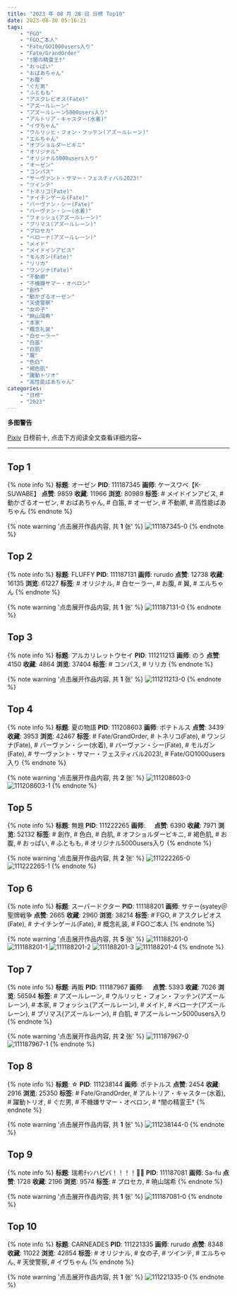 ```yaml
---
title: "2023 年 08 月 28 日 日榜 Top10"
date: 2023-08-30 05:16:21
tags:
    - "FGO"
    - "FGOご本人"
    - "Fate/GO1000users入り"
    - "Fate/GrandOrder"
    - "†闇の精霊王†"
    - "おっぱい"
    - "おばあちゃん"
    - "お腹"
    - "ぐだ男"
    - "ふともも"
    - "アスクレピオス(Fate)"
    - "アズールレーン"
    - "アズールレーン5000users入り"
    - "アルトリア・キャスター(水着)"
    - "イヴちゃん"
    - "ウルリッヒ・フォン・フッテン(アズールレーン)"
    - "エルちゃん"
    - "オフショルダービキニ"
    - "オリジナル"
    - "オリジナル5000users入り"
    - "オーゼン"
    - "コンパス"
    - "サーヴァント・サマー・フェスティバル2023!"
    - "ツインテ"
    - "トネリコ(Fate)"
    - "ナイチンゲール(Fate)"
    - "バーヴァン・シー(Fate)"
    - "バーヴァン・シー(水着)"
    - "フォッシュ(アズールレーン)"
    - "プリマス(アズールレーン)"
    - "プロセカ"
    - "ベローナ(アズールレーン)"
    - "メイド"
    - "メイドインアビス"
    - "モルガン(Fate)"
    - "リリカ"
    - "ワンジナ(Fate)"
    - "不動卿"
    - "不機嫌サマー・オベロン"
    - "創作"
    - "動かざるオーゼン"
    - "天使警察"
    - "女の子"
    - "暁山瑞希"
    - "本家"
    - "概念礼装"
    - "白セーラー"
    - "白笛"
    - "白肌"
    - "翼"
    - "色白"
    - "褐色肌"
    - "躍動トリオ"
    - "高性能ばあちゃん"
categories:
    - "日榜"
    - "2023"
---
```


<i class="fa fa-triangle-exclamation"></i>**多图警告**<i class="fa fa-triangle-exclamation"></i>

[Pixiv](https://www.pixiv.net/) 日榜前十, 点击下方阅读全文查看详细内容~

<!-- more -->

---

## Top 1

{% note info %}
**标题**: オーゼン
**PID**: 111187345 **画师**: ケースワベ【K-SUWABE】
**点赞**: 9859 **收藏**: 11966 **浏览**: 80989
**标签**: # メイドインアビス, # 動かざるオーゼン, # おばあちゃん, # 白笛, # オーゼン, # 不動卿, # 高性能ばあちゃん
{% endnote %}

{% note warning '点击展开作品内容, 共 **1** 张' %}
![111187345-0](https://i.pixiv.re/img-original/img/2023/08/27/00/01/56/111187345_p0.jpg)
{% endnote %}

## Top 2

{% note info %}
**标题**: FLUFFY
**PID**: 111187131 **画师**: rurudo
**点赞**: 12738 **收藏**: 16135 **浏览**: 61227
**标签**: # オリジナル, # 白セーラー, # お腹, # 翼, # エルちゃん
{% endnote %}

{% note warning '点击展开作品内容, 共 **1** 张' %}
![111187131-0](https://i.pixiv.re/img-original/img/2023/08/27/00/00/15/111187131_p0.jpg)
{% endnote %}

## Top 3

{% note info %}
**标题**: アルカリレットウセイ
**PID**: 111211213 **画师**: のう
**点赞**: 4150 **收藏**: 4864 **浏览**: 37404
**标签**: # コンパス, # リリカ
{% endnote %}

{% note warning '点击展开作品内容, 共 **1** 张' %}
![111211213-0](https://i.pixiv.re/img-original/img/2023/08/27/19/45/02/111211213_p0.jpg)
{% endnote %}

## Top 4

{% note info %}
**标题**: 夏の物語
**PID**: 111208603 **画师**: ポテトルス
**点赞**: 3439 **收藏**: 3953 **浏览**: 42467
**标签**: # Fate/GrandOrder, # トネリコ(Fate), # ワンジナ(Fate), # バーヴァン・シー(水着), # バーヴァン・シー(Fate), # モルガン(Fate), # サーヴァント・サマー・フェスティバル2023!, # Fate/GO1000users入り
{% endnote %}

{% note warning '点击展开作品内容, 共 **2** 张' %}
![111208603-0](https://i.pixiv.re/img-original/img/2023/08/27/18/19/48/111208603_p0.jpg)
![111208603-1](https://i.pixiv.re/img-original/img/2023/08/27/18/19/48/111208603_p1.jpg)
{% endnote %}

## Top 5

{% note info %}
**标题**: 無題
**PID**: 111222265 **画师**: ㅤ
**点赞**: 6390 **收藏**: 7971 **浏览**: 52132
**标签**: # 創作, # 色白, # 白肌, # オフショルダービキニ, # 褐色肌, # お腹, # おっぱい, # ふともも, # オリジナル5000users入り
{% endnote %}

{% note warning '点击展开作品内容, 共 **2** 张' %}
![111222265-0](https://i.pixiv.re/img-original/img/2023/08/28/00/16/29/111222265_p0.png)
![111222265-1](https://i.pixiv.re/img-original/img/2023/08/28/00/16/29/111222265_p1.png)
{% endnote %}

## Top 6

{% note info %}
**标题**: スーパードクター
**PID**: 111188201 **画师**: サテー(syatey＠聖牌戦争
**点赞**: 2665 **收藏**: 2960 **浏览**: 38214
**标签**: # FGO, # アスクレピオス(Fate), # ナイチンゲール(Fate), # 概念礼装, # FGOご本人
{% endnote %}

{% note warning '点击展开作品内容, 共 **5** 张' %}
![111188201-0](https://i.pixiv.re/img-original/img/2023/08/27/00/19/22/111188201_p0.jpg)
![111188201-1](https://i.pixiv.re/img-original/img/2023/08/27/00/19/22/111188201_p1.jpg)
![111188201-2](https://i.pixiv.re/img-original/img/2023/08/27/00/19/22/111188201_p2.jpg)
![111188201-3](https://i.pixiv.re/img-original/img/2023/08/27/00/19/22/111188201_p3.jpg)
![111188201-4](https://i.pixiv.re/img-original/img/2023/08/27/00/19/22/111188201_p4.jpg)
{% endnote %}

## Top 7

{% note info %}
**标题**: 再販
**PID**: 111187967 **画师**: ㅤ
**点赞**: 5393 **收藏**: 7026 **浏览**: 56594
**标签**: # アズールレーン, # ウルリッヒ・フォン・フッテン(アズールレーン), # 本家, # フォッシュ(アズールレーン), # メイド, # ベローナ(アズールレーン), # プリマス(アズールレーン), # 白肌, # アズールレーン5000users入り
{% endnote %}

{% note warning '点击展开作品内容, 共 **2** 张' %}
![111187967-0](https://i.pixiv.re/img-original/img/2023/08/27/00/13/03/111187967_p0.jpg)
![111187967-1](https://i.pixiv.re/img-original/img/2023/08/27/00/13/03/111187967_p1.jpg)
{% endnote %}

## Top 8

{% note info %}
**标题**: ☆
**PID**: 111238144 **画师**: ポテトルス
**点赞**: 2454 **收藏**: 2916 **浏览**: 25350
**标签**: # Fate/GrandOrder, # アルトリア・キャスター(水着), # 躍動トリオ, # ぐだ男, # 不機嫌サマー・オベロン, # †闇の精霊王†
{% endnote %}

{% note warning '点击展开作品内容, 共 **1** 张' %}
![111238144-0](https://i.pixiv.re/img-original/img/2023/08/28/17/45/01/111238144_p0.jpg)
{% endnote %}

## Top 9

{% note info %}
**标题**: 瑞希ﾁｬﾝハピバ！！！！🎂🎉
**PID**: 111187081 **画师**: Sa-fu
**点赞**: 1728 **收藏**: 2196 **浏览**: 9574
**标签**: # プロセカ, # 暁山瑞希
{% endnote %}

{% note warning '点击展开作品内容, 共 **1** 张' %}
![111187081-0](https://i.pixiv.re/img-original/img/2023/08/27/00/00/02/111187081_p0.jpg)
{% endnote %}

## Top 10

{% note info %}
**标题**: CARNEADES
**PID**: 111221335 **画师**: rurudo
**点赞**: 8348 **收藏**: 11022 **浏览**: 42854
**标签**: # オリジナル, # 女の子, # ツインテ, # エルちゃん, # 天使警察, # イヴちゃん
{% endnote %}

{% note warning '点击展开作品内容, 共 **1** 张' %}
![111221335-0](https://i.pixiv.re/img-original/img/2023/08/28/00/00/09/111221335_p0.jpg)
{% endnote %}

